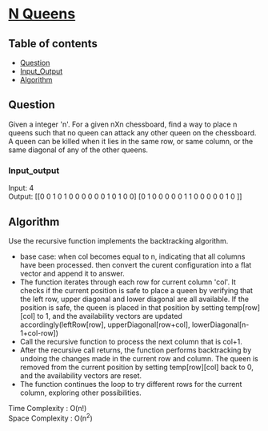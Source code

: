 # [N Queens](https://www.codingninjas.com/codestudio/problems/n-queens_8230707?challengeSlug=striver-sde-challenge&leftPanelTab=0)

## Table of contents

- [Question](#question)
- [Input_Output](#input_output)
- [Algorithm](#algorithm)

## Question
Given a integer 'n'. For a given nXn chessboard, find a way to place n queens such that no queen can attack any other queen on the chessboard. A queen can be killed when it lies in the same row, or same column, or the same diagonal of any of the other queens. 

### Input_output
Input: 4 </br>
Output: [[0 0 1 0 1 0 0 0 0 0 0 1 0 1 0 0] [0 1 0 0 0 0 0 1 1 0 0 0 0 0 1 0 ]]

## Algorithm
Use the recursive function implements the backtracking algorithm.
- base case: when col becomes equal to n, indicating that all columns have been processed. then convert the curent configuration into a flat vector and append it to answer.
- The function iterates through each row for current column 'col'. It checks if the current position is safe to place a queen by verifying that the left row, upper diagonal and lower diagonal are all available. If the position is safe, the queen is placed in that position by setting temp[row][col] to 1, and the availability vectors are updated accordingly(leftRow[row], upperDiagonal[row+col], lowerDiagonal[n-1+col-row])
- Call the recursive function to process the next column that is col+1.
- After the recursive call returns, the function performs backtracking by undoing the changes made in the current row and column. The queen is removed from the current position by setting temp[row][col] back to 0, and the availability vectors are reset.
- The function continues the loop to try different rows for the current column, exploring other possibilities.

Time Complexity : O(n!)</br>
Space Complexity : O(n<sup>2</sup>)
